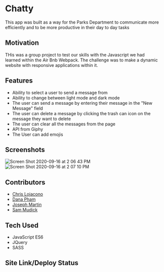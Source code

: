 # Chatty
This app was built as a way for the Parks Department to communicate more efficiently and to be more productive in their day to day tasks

## Motivation
THis was a group project to test our skills with the Javascript we had learned within the Air Bnb Webpack. The challenge was to make a dynamic website with responsive applications within it. 

## Features
* Ability to select a user to send a message from
* Ability to change between light mode and dark mode
* The user can send a message by entering their message in the "New Message" field
* The user can delete a message by clicking the trash can icon on the message they want to delete
* The user can clear all the messages from the page
* API from Giphy
* The User can add emojis

## Screenshots
![Screen Shot 2020-09-16 at 2 06 43 PM](https://user-images.githubusercontent.com/66916708/93381220-f66c6a00-f825-11ea-8f2f-f159198e368a.png)
![Screen Shot 2020-09-16 at 2 07 10 PM](https://user-images.githubusercontent.com/66916708/93381224-f9675a80-f825-11ea-9cc9-0a30675c89d1.png)

## Contributors
- [Chris Lojacono](https://github.com/chrislojacono)
- [Dana Pham](https://github.com/danapham)
- [Joseph Martin](https://github.com/josephtmartin)
- [Sam Mudick](https://github.com/smudick)

## Tech Used
* JavaScript ES6
* JQuery
* SASS

## Site Link/Deploy Status



